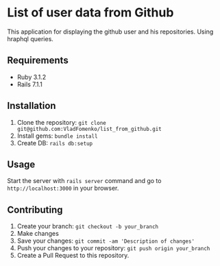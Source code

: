 # List of user data from Github

This application for displaying the github user and his repositories. Using hraphql queries.

## Requirements

- Ruby 3.1.2
- Rails 7.1.1

## Installation

1. Clone the repository: `git clone git@github.com:VladFomenko/list_from_github.git`
2. Install gems: `bundle install`
3. Create DB: `rails db:setup`

## Usage

Start the server with `rails server` command and go to `http://localhost:3000` in your browser.

## Contributing

1. Create your branch: `git checkout -b your_branch`
2. Make changes
3. Save your changes: `git commit -am 'Description of changes'`
4. Push your changes to your repository: `git push origin your_branch`
5. Create a Pull Request to this repository.